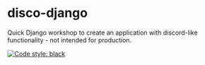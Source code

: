 # disco-django

Quick Django workshop to create an application with discord-like functionality - not intended for production.

[![Code style: black](https://img.shields.io/badge/code%20style-black-000000.svg)](https://github.com/psf/black)
